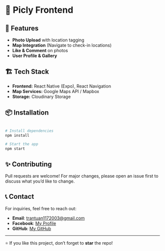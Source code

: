 # 📱 Picly Frontend

## 🚀 Features
- **Photo Upload** with location tagging
- **Map Integration** (Navigate to check-in locations)
- **Like & Comment** on photos
- **User Profile & Gallery**

## 🏗️ Tech Stack
- **Frontend:** React Native (Expo), React Navigation
- **Map Services:** Google Maps API / Mapbox
- **Storage:** Cloudinary Storage

## 📦 Installation
```sh

# Install dependencies
npm install

# Start the app
npm start
```
## ✨ Contributing
Pull requests are welcome! For major changes, please open an issue first to discuss what you’d like to change.

## 📞 Contact
For inquiries, feel free to reach out:
- **Email**: trantuan1172003@gmail.com
- **Facebook**: [My Profile](https://www.facebook.com/trananhtuan1173)
- **GitHub**: [My GitHub](https://github.com/anhtuan1172003)

---
⭐ If you like this project, don’t forget to **star** the repo!
